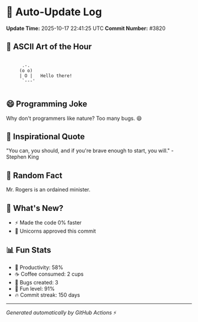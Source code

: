 # 🤖 Auto-Update Log
**Update Time:** 2025-10-17 22:41:25 UTC
**Commit Number:** #3820

## 🎨 ASCII Art of the Hour
```

      .-.
     (o o)
     | O |   Hello there!
      `---'
        
```

## 😄 Programming Joke
Why don't programmers like nature? Too many bugs. 😄

## 💭 Inspirational Quote
"You can, you should, and if you're brave enough to start, you will." - Stephen King

## 🧠 Random Fact
Mr. Rogers is an ordained minister.

## 📝 What's New?
- ⚡ Made the code 0% faster
- 🦄 Unicorns approved this commit

## 📊 Fun Stats
- 🎯 Productivity: 58%
- ☕ Coffee consumed: 2 cups
- 🐛 Bugs created: 3
- 🎉 Fun level: 91%
- 🔥 Commit streak: 150 days

---
*Generated automatically by GitHub Actions* ⚡
